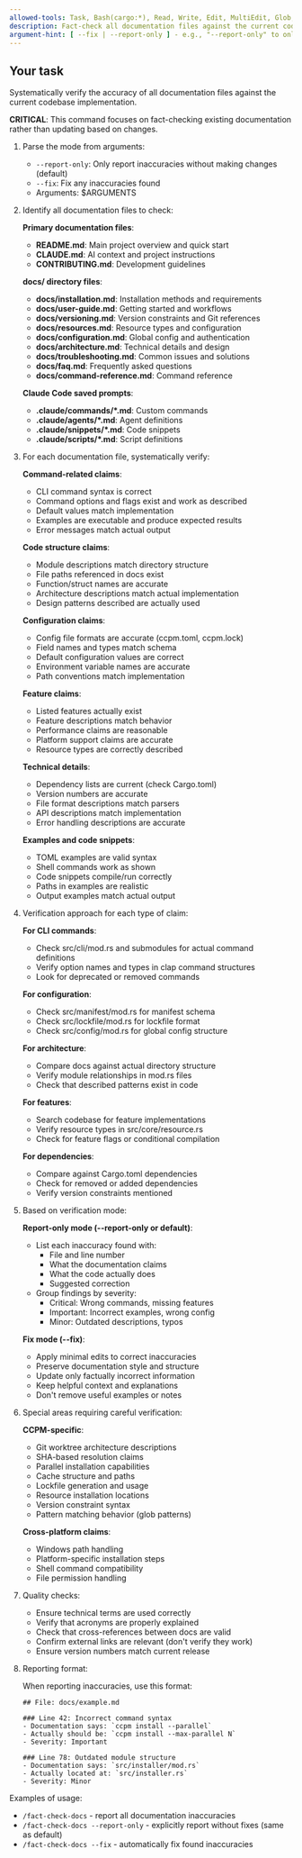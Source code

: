 ```yaml
---
allowed-tools: Task, Bash(cargo:*), Read, Write, Edit, MultiEdit, Glob, Grep, TodoWrite, WebSearch, WebFetch
description: Fact-check all documentation files against the current codebase implementation
argument-hint: [ --fix | --report-only ] - e.g., "--report-only" to only list inaccuracies without fixing
---
```


## Your task

Systematically verify the accuracy of all documentation files against the current codebase implementation.

**CRITICAL**: This command focuses on fact-checking existing documentation rather than updating based on changes.

1. Parse the mode from arguments:
   - `--report-only`: Only report inaccuracies without making changes (default)
   - `--fix`: Fix any inaccuracies found
   - Arguments: $ARGUMENTS

2. Identify all documentation files to check:

   **Primary documentation files**:
   - **README.md**: Main project overview and quick start
   - **CLAUDE.md**: AI context and project instructions
   - **CONTRIBUTING.md**: Development guidelines

   **docs/ directory files**:
   - **docs/installation.md**: Installation methods and requirements
   - **docs/user-guide.md**: Getting started and workflows
   - **docs/versioning.md**: Version constraints and Git references
   - **docs/resources.md**: Resource types and configuration
   - **docs/configuration.md**: Global config and authentication
   - **docs/architecture.md**: Technical details and design
   - **docs/troubleshooting.md**: Common issues and solutions
   - **docs/faq.md**: Frequently asked questions
   - **docs/command-reference.md**: Command reference

   **Claude Code saved prompts**:
   - **.claude/commands/*.md**: Custom commands
   - **.claude/agents/*.md**: Agent definitions
   - **.claude/snippets/*.md**: Code snippets
   - **.claude/scripts/*.md**: Script definitions

3. For each documentation file, systematically verify:

   **Command-related claims**:
   - CLI command syntax is correct
   - Command options and flags exist and work as described
   - Default values match implementation
   - Examples are executable and produce expected results
   - Error messages match actual output

   **Code structure claims**:
   - Module descriptions match directory structure
   - File paths referenced in docs exist
   - Function/struct names are accurate
   - Architecture descriptions match actual implementation
   - Design patterns described are actually used

   **Configuration claims**:
   - Config file formats are accurate (ccpm.toml, ccpm.lock)
   - Field names and types match schema
   - Default configuration values are correct
   - Environment variable names are accurate
   - Path conventions match implementation

   **Feature claims**:
   - Listed features actually exist
   - Feature descriptions match behavior
   - Performance claims are reasonable
   - Platform support claims are accurate
   - Resource types are correctly described

   **Technical details**:
   - Dependency lists are current (check Cargo.toml)
   - Version numbers are accurate
   - File format descriptions match parsers
   - API descriptions match implementation
   - Error handling descriptions are accurate

   **Examples and code snippets**:
   - TOML examples are valid syntax
   - Shell commands work as shown
   - Code snippets compile/run correctly
   - Paths in examples are realistic
   - Output examples match actual output

4. Verification approach for each type of claim:

   **For CLI commands**:
   - Check src/cli/mod.rs and submodules for actual command definitions
   - Verify option names and types in clap command structures
   - Look for deprecated or removed commands

   **For configuration**:
   - Check src/manifest/mod.rs for manifest schema
   - Check src/lockfile/mod.rs for lockfile format
   - Check src/config/mod.rs for global config structure

   **For architecture**:
   - Compare docs against actual directory structure
   - Verify module relationships in mod.rs files
   - Check that described patterns exist in code

   **For features**:
   - Search codebase for feature implementations
   - Verify resource types in src/core/resource.rs
   - Check for feature flags or conditional compilation

   **For dependencies**:
   - Compare against Cargo.toml dependencies
   - Check for removed or added dependencies
   - Verify version constraints mentioned

5. Based on verification mode:

   **Report-only mode (--report-only or default)**:
   - List each inaccuracy found with:
     * File and line number
     * What the documentation claims
     * What the code actually does
     * Suggested correction
   - Group findings by severity:
     * Critical: Wrong commands, missing features
     * Important: Incorrect examples, wrong config
     * Minor: Outdated descriptions, typos

   **Fix mode (--fix)**:
   - Apply minimal edits to correct inaccuracies
   - Preserve documentation style and structure
   - Update only factually incorrect information
   - Keep helpful context and explanations
   - Don't remove useful examples or notes

6. Special areas requiring careful verification:

   **CCPM-specific**:
   - Git worktree architecture descriptions
   - SHA-based resolution claims
   - Parallel installation capabilities
   - Cache structure and paths
   - Lockfile generation and usage
   - Resource installation locations
   - Version constraint syntax
   - Pattern matching behavior (glob patterns)

   **Cross-platform claims**:
   - Windows path handling
   - Platform-specific installation steps
   - Shell command compatibility
   - File permission handling

7. Quality checks:

   - Ensure technical terms are used correctly
   - Verify that acronyms are properly explained
   - Check that cross-references between docs are valid
   - Confirm external links are relevant (don't verify they work)
   - Ensure version numbers match current release

8. Reporting format:

   When reporting inaccuracies, use this format:
   ```
   ## File: docs/example.md

   ### Line 42: Incorrect command syntax
   - Documentation says: `ccpm install --parallel`
   - Actually should be: `ccpm install --max-parallel N`
   - Severity: Important

   ### Line 78: Outdated module structure
   - Documentation says: `src/installer/mod.rs`
   - Actually located at: `src/installer.rs`
   - Severity: Minor
   ```

Examples of usage:
- `/fact-check-docs` - report all documentation inaccuracies
- `/fact-check-docs --report-only` - explicitly report without fixes (same as default)
- `/fact-check-docs --fix` - automatically fix found inaccuracies